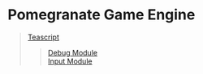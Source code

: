 # Pomegranate Game Engine
> [Teascript](teascript.md)
>> [Debug Module](debug.md)  
>> [Input Module](debug.md)